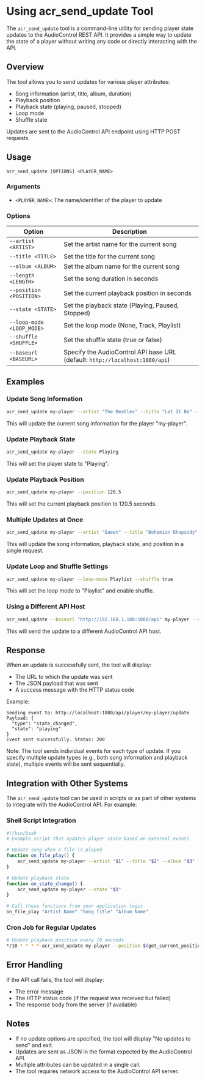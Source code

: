 # Using acr_send_update Tool

The `acr_send_update` tool is a command-line utility for sending player state updates to the AudioControl REST API. It provides a simple way to update the state of a player without writing any code or directly interacting with the API.

## Overview

The tool allows you to send updates for various player attributes:
- Song information (artist, title, album, duration)
- Playback position
- Playback state (playing, paused, stopped)
- Loop mode
- Shuffle state

Updates are sent to the AudioControl API endpoint using HTTP POST requests.

## Usage

```
acr_send_update [OPTIONS] <PLAYER_NAME>
```

### Arguments

- `<PLAYER_NAME>`: The name/identifier of the player to update

### Options

| Option | Description |
|--------|-------------|
| `--artist <ARTIST>` | Set the artist name for the current song |
| `--title <TITLE>` | Set the title for the current song |
| `--album <ALBUM>` | Set the album name for the current song |
| `--length <LENGTH>` | Set the song duration in seconds |
| `--position <POSITION>` | Set the current playback position in seconds |
| `--state <STATE>` | Set the playback state (Playing, Paused, Stopped) |
| `--loop-mode <LOOP_MODE>` | Set the loop mode (None, Track, Playlist) |
| `--shuffle <SHUFFLE>` | Set the shuffle state (true or false) |
| `--baseurl <BASEURL>` | Specify the AudioControl API base URL (default: `http://localhost:1080/api`) |

## Examples

### Update Song Information

```bash
acr_send_update my-player --artist "The Beatles" --title "Let It Be" --album "Let It Be" --length 243.5
```

This will update the current song information for the player "my-player".

### Update Playback State

```bash
acr_send_update my-player --state Playing
```

This will set the player state to "Playing".

### Update Playback Position

```bash
acr_send_update my-player --position 120.5
```

This will set the current playback position to 120.5 seconds.

### Multiple Updates at Once

```bash
acr_send_update my-player --artist "Queen" --title "Bohemian Rhapsody" --state Playing --position 45.2
```

This will update the song information, playback state, and position in a single request.

### Update Loop and Shuffle Settings

```bash
acr_send_update my-player --loop-mode Playlist --shuffle true
```

This will set the loop mode to "Playlist" and enable shuffle.

### Using a Different API Host

```bash
acr_send_update --baseurl "http://192.168.1.100:1080/api" my-player --state Paused
```

This will send the update to a different AudioControl API host.

## Response

When an update is successfully sent, the tool will display:
- The URL to which the update was sent
- The JSON payload that was sent
- A success message with the HTTP status code

Example:
```
Sending event to: http://localhost:1080/api/player/my-player/update
Payload: {
  "type": "state_changed",
  "state": "playing"
}
Event sent successfully. Status: 200
```

Note: The tool sends individual events for each type of update. If you specify multiple update types (e.g., both song information and playback state), multiple events will be sent sequentially.

## Integration with Other Systems

The `acr_send_update` tool can be used in scripts or as part of other systems to integrate with the AudioControl API. For example:

### Shell Script Integration

```bash
#!/bin/bash
# Example script that updates player state based on external events

# Update song when a file is played
function on_file_play() {
    acr_send_update my-player --artist "$1" --title "$2" --album "$3" --state Playing
}

# Update playback state
function on_state_change() {
    acr_send_update my-player --state "$1"
}

# Call these functions from your application logic
on_file_play "Artist Name" "Song Title" "Album Name"
```

### Cron Job for Regular Updates

```bash
# Update playback position every 10 seconds
*/10 * * * * acr_send_update my-player --position $(get_current_position_command)
```

## Error Handling

If the API call fails, the tool will display:
- The error message
- The HTTP status code (if the request was received but failed)
- The response body from the server (if available)

## Notes

- If no update options are specified, the tool will display "No updates to send" and exit.
- Updates are sent as JSON in the format expected by the AudioControl API.
- Multiple attributes can be updated in a single call.
- The tool requires network access to the AudioControl API server.
